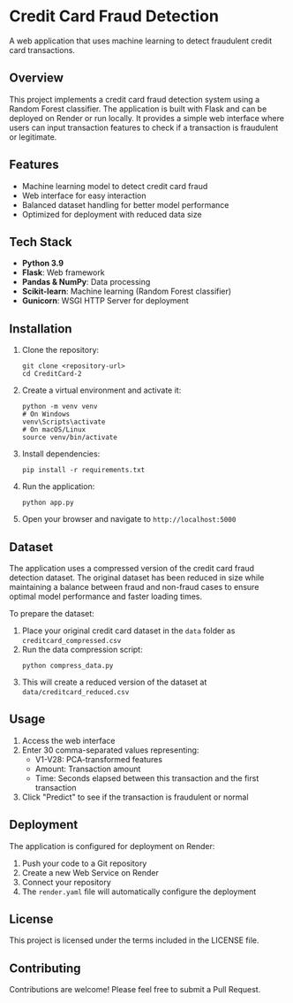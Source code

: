 # Credit Card Fraud Detection

A web application that uses machine learning to detect fraudulent credit card transactions.

## Overview

This project implements a credit card fraud detection system using a Random Forest classifier. The application is built with Flask and can be deployed on Render or run locally. It provides a simple web interface where users can input transaction features to check if a transaction is fraudulent or legitimate.

## Features

- Machine learning model to detect credit card fraud
- Web interface for easy interaction
- Balanced dataset handling for better model performance
- Optimized for deployment with reduced data size

## Tech Stack

- **Python 3.9**
- **Flask**: Web framework
- **Pandas & NumPy**: Data processing
- **Scikit-learn**: Machine learning (Random Forest classifier)
- **Gunicorn**: WSGI HTTP Server for deployment

## Installation

1. Clone the repository:
   ```
   git clone <repository-url>
   cd CreditCard-2
   ```

2. Create a virtual environment and activate it:
   ```
   python -m venv venv
   # On Windows
   venv\Scripts\activate
   # On macOS/Linux
   source venv/bin/activate
   ```

3. Install dependencies:
   ```
   pip install -r requirements.txt
   ```

4. Run the application:
   ```
   python app.py
   ```

5. Open your browser and navigate to `http://localhost:5000`

## Dataset

The application uses a compressed version of the credit card fraud detection dataset. The original dataset has been reduced in size while maintaining a balance between fraud and non-fraud cases to ensure optimal model performance and faster loading times.

To prepare the dataset:
1. Place your original credit card dataset in the `data` folder as `creditcard_compressed.csv`
2. Run the data compression script:
   ```
   python compress_data.py
   ```
3. This will create a reduced version of the dataset at `data/creditcard_reduced.csv`

## Usage

1. Access the web interface
2. Enter 30 comma-separated values representing:
   - V1-V28: PCA-transformed features
   - Amount: Transaction amount
   - Time: Seconds elapsed between this transaction and the first transaction
3. Click "Predict" to see if the transaction is fraudulent or normal

## Deployment

The application is configured for deployment on Render:

1. Push your code to a Git repository
2. Create a new Web Service on Render
3. Connect your repository
4. The `render.yaml` file will automatically configure the deployment

## License

This project is licensed under the terms included in the LICENSE file.

## Contributing

Contributions are welcome! Please feel free to submit a Pull Request.
